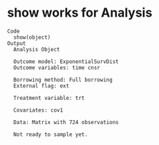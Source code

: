 # show works for Analysis

    Code
      show(object)
    Output
      Analysis Object
      
      Outcome model: ExponentialSurvDist 
      Outcome variables: time cnsr 
      
      Borrowing method: Full borrowing 
      External flag: ext 
      
      Treatment variable: trt 
      
      Covariates: cov1 
      
      Data: Matrix with 724 observations 
      
      Not ready to sample yet.

